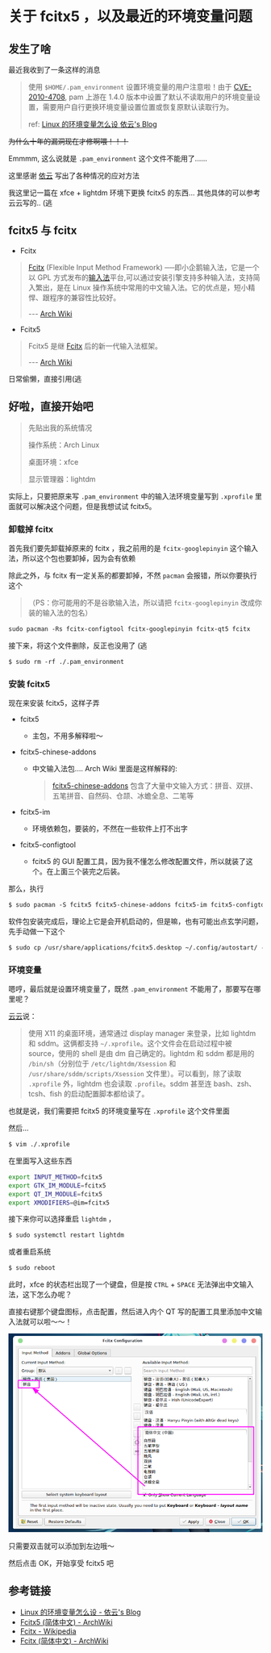 # 关于 fcitx5 ，以及最近的环境变量问题


<!--more-->
## 发生了啥

最近我收到了一条这样的消息
>使用 `$HOME/.pam_environment` 设置环境变量的用户注意啦！由于 [CVE-2010-4708](https://cve.mitre.org/cgi-bin/cvename.cgi?name=CVE-2010-4708), pam 上游在 1.4.0 版本中设置了默认不读取用户的环境变量设置，需要用户自行更换环境变量设置位置或恢复原默认读取行为。
>
>ref: [Linux 的环境变量怎么设 依云's Blog](https://blog.lilydjwg.me/2020/7/22/linux-environment-variables.215496.html)

~~为什么十年的漏洞现在才修啊喂！！！~~

Emmmm, 这么说就是 `.pam_environment` 这个文件不能用了......

这里感谢 [依云](https://blog.lilydjwg.me/2020/7/22/linux-environment-variables.215496.html) 写出了各种情况的应对方法

我这里记一篇在 xfce + lightdm 环境下更换 fcitx5 的东西... 其他具体的可以参考云云写的.. (逃

## fcitx5 与 fcitx

* Fcitx
> [Fcitx](https://en.wikipedia.org/wiki/Fcitx) (Flexible Input Method Framework) ──即小企鹅输入法，它是一个以 GPL 方式发布的[输入法](https://en.wikipedia.org/wiki/Input_method)平台,可以通过安装引擎支持多种输入法，支持简入繁出，是在 Linux 操作系统中常用的中文输入法。它的优点是，短小精悍、跟程序的兼容性比较好。
>
> --- [Arch Wiki](https://wiki.archlinux.org/index.php/Fcitx_(%E7%AE%80%E4%BD%93%E4%B8%AD%E6%96%87))

* Fcitx5
>Fcitx5 是继 [Fcitx](https://wiki.archlinux.org/index.php/Fcitx) 后的新一代输入法框架。 
>
> --- [Arch Wiki](https://wiki.archlinux.org/index.php/Fcitx5_(%E7%AE%80%E4%BD%93%E4%B8%AD%E6%96%87))

日常偷懒，直接引用(逃

## 好啦，直接开始吧

> 先贴出我的系统情况
>
> 操作系统：Arch Linux
>
> 桌面环境：xfce
>
> 显示管理器：lightdm

实际上，只要把原来写 `.pam_environment` 中的输入法环境变量写到 `.xprofile` 里面就可以解决这个问题，但是我想试试 fcitx5。

### 卸载掉 fcitx

首先我们要先卸载掉原来的 fcitx ，我之前用的是 `fcitx-googlepinyin` 这个输入法，所以这个包也要卸掉，因为会有依赖

除此之外，与 fcitx 有一定关系的都要卸掉，不然 `pacman` 会报错，所以你要执行这个

>（PS：你可能用的不是谷歌输入法，所以请把 `fcitx-googlepinyin` 改成你装的输入法的包名）

```txt
sudo pacman -Rs fcitx-configtool fcitx-googlepinyin fcitx-qt5 fcitx
```

接下来，将这个文件删除，反正也没用了 (逃

```txt
$ sudo rm -rf ./.pam_environment
```


### 安装 fcitx5

现在来安装 fcitx5，这样子弄


* fcitx5

   * 主包，不用多解释啦～

* fcitx5-chinese-addons

   * 中文输入法包.... Arch Wiki 里面是这样解释的:
       > [fcitx5-chinese-addons](https://www.archlinux.org/packages/?name=fcitx5-chinese-addons) 包含了大量中文输入方式：拼音、双拼、五笔拼音、自然码、仓颉、冰蟾全息、二笔等

* fcitx5-im
   * 环境依赖包，要装的，不然在一些软件上打不出字

* fcitx5-configtool
   * fcitx5 的 GUI 配置工具，因为我不懂怎么修改配置文件，所以就装了这个。在上面三个装完之后装。

那么，执行
```txt
$ sudo pacman -S fcitx5 fcitx5-chinese-addons fcitx5-im fcitx5-configtool
```

软件包安装完成后，理论上它是会开机启动的，但是嘛，也有可能出点玄学问题，先手动做一下这个

```txt
$ sudo cp /usr/share/applications/fcitx5.desktop ~/.config/autostart/ -v
```

### 环境变量

嗯哼，最后就是设置环境变量了，既然 `.pam_environment` 不能用了，那要写在哪里呢？ 

[云云](https://blog.lilydjwg.me/2020/7/22/linux-environment-variables.215496.html)说：
>使用 X11 的桌面环境，通常通过 display manager 来登录，比如 lightdm 和 sddm。这俩都支持 `~/.xprofile`。这个文件会在启动过程中被 source，使用的 shell 是由 dm 自己确定的。lightdm 和 sddm 都是用的 `/bin/sh`（分别位于 `/etc/lightdm/Xsession` 和 `/usr/share/sddm/scripts/Xsession` 文件里）。可以看到，除了读取 `.xprofile` 外，lightdm 也会读取 `.profile`。sddm 甚至连 bash、zsh、tcsh、fish 的启动配置脚本都给读了。

也就是说，我们需要把 fcitx5 的环境变量写在 `.xprofile` 这个文件里面

然后...

```txt
$ vim ./.xprofile
```

在里面写入这些东西

```sh
export INPUT_METHOD=fcitx5
export GTK_IM_MODULE=fcitx5
export QT_IM_MODULE=fcitx5
export XMODIFIERS=@im=fcitx5
```

接下来你可以选择重启 `lightdm` ，

```txt
$ sudo systemctl restart lightdm
```

或者重启系统

```txt
$ sudo reboot
```

此时，xfce 的状态栏出现了一个键盘，但是按 <kbd>`CTRL`</kbd> + <kbd>`SPACE`</kbd> 无法弹出中文输入法，这下怎么办呢？

直接右键那个键盘图标，点击配置，然后进入内个 QT 写的配置工具里添加中文输入法就可以啦～～！

![](/img/2020-07-25_15-52.png)

只需要双击就可以添加到左边哦～

然后点击 OK，开始享受 fcitx5 吧


## 参考链接
* [Linux 的环境变量怎么设 - 依云's Blog](https://blog.lilydjwg.me/2020/7/22/linux-environment-variables.215496.html)
* [Fcitx5 (简体中文) - ArchWiki](https://wiki.archlinux.org/index.php/Fcitx5_(%E7%AE%80%E4%BD%93%E4%B8%AD%E6%96%87))
* [Fcitx - Wikipedia](https://en.wikipedia.org/wiki/Fcitx)
* [Fcitx (简体中文) - ArchWiki](https://wiki.archlinux.org/index.php/Fcitx_(%E7%AE%80%E4%BD%93%E4%B8%AD%E6%96%87))
